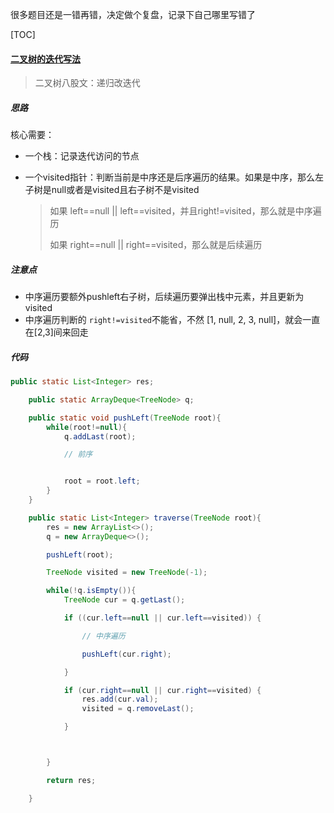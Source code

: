 很多题目还是一错再错，决定做个复盘，记录下自己哪里写错了



[TOC]

#### [二叉树的迭代写法](https://labuladong.gitee.io/algo/2/18/33/)

> 二叉树八股文：递归改迭代



##### 思路

核心需要：

- 一个栈：记录迭代访问的节点

- 一个visited指针：判断当前是中序还是后序遍历的结果。如果是中序，那么左子树是null或者是visited且右子树不是visited

  > 如果 left==null || left==visited，并且right!=visited，那么就是中序遍历
  >
  > 如果 right==null || right==visited，那么就是后续遍历





##### 注意点

- 中序遍历要额外pushleft右子树，后续遍历要弹出栈中元素，并且更新为visited
- 中序遍历判断的 `right!=visited`不能省，不然 [1, null, 2, 3, null]，就会一直在[2,3]间来回走



##### 代码

```java
public static List<Integer> res;

    public static ArrayDeque<TreeNode> q;

    public static void pushLeft(TreeNode root){
        while(root!=null){
            q.addLast(root);

            // 前序


            root = root.left;
        }
    }

    public static List<Integer> traverse(TreeNode root){
        res = new ArrayList<>();
        q = new ArrayDeque<>();

        pushLeft(root);

        TreeNode visited = new TreeNode(-1);

        while(!q.isEmpty()){
            TreeNode cur = q.getLast();

            if ((cur.left==null || cur.left==visited)) {

                // 中序遍历

                pushLeft(cur.right);

            }

            if (cur.right==null || cur.right==visited) {
                res.add(cur.val);
                visited = q.removeLast();

            }



        }

        return res;

    }

```

